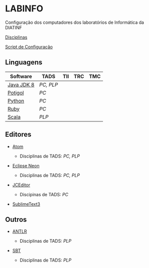 # LABINFO
Configuração dos computadores dos laboratórios de Informática da DIATINF

[Disciplinas](/disciplinas.md)

[Script de Configuração](/software/labinfo.sh)

## Linguagens

Software                                      | TADS      | TII | TRC | TMC
---                                           | ---       | --- | --- | ---
[Java JDK 8](/software/Java8.md)              | _PC, PLP_ |     |     |
[Potigol](https://github.com/potigol/potigol) |  _PC_     |     |     |
[Python](/software/Python.md)                 |  _PC_     |     |     |
[Ruby](/software/Ruby.md)                     |  _PC_     |     |     |
[Scala](https://www.scala-lang.org/download/install.html) |  _PLP_     |     |     |

## Editores

  + [Atom](/software/Atom.md)
    + Disciplinas de TADS: _PC, PLP_

  + [Eclipse Neon](http://ubuntuhandbook.org/index.php/2016/01/how-to-install-the-latest-eclipse-in-ubuntu-16-04-15-10/)
    + Disciplinas de TADS: _PC, PLP_
     
  + [JCEditor](https://github.com/cristian-henrique/JCEditor)
    + Discipinas de TADS:  *PC*
    
  + [SublimeText3](/software/SublimeText3.md)
    
    
  

## Outros

  + [ANTLR](/software/Antlr.md)
    + Disciplinas de TADS: *PLP*
    
  + [SBT](/software/sbt.md)
    + Disciplinas de TADS: *PLP*

